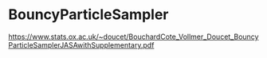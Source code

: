 # BouncyParticleSampler

https://www.stats.ox.ac.uk/~doucet/BouchardCote_Vollmer_Doucet_BouncyParticleSamplerJASAwithSupplementary.pdf
